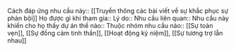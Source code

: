 


Cách đáp ứng nhu cầu này:: [[Truyền thông các bài viết về sự khắc phục sự phản bội]]
Họ được gì khi tham gia:: 
Lý do:: 
Nhu cầu liên quan:: 
Nhu cầu này khiến cho họ thấy dự án thế nào:: 
Thuộc nhóm nhu cầu nào:: [[Sự toàn vẹn]], [[Sự đồng cảm tinh thần]], [[Hoạt động kỷ niệm]], [[Sự tương trợ lẫn nhau]]
